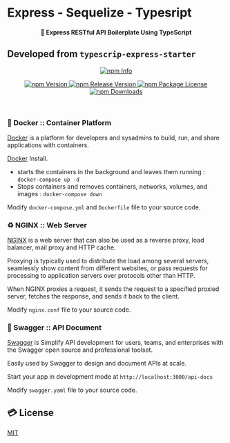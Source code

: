# Express - Sequelize - Typesript 
<h4 align="center">🚀 Express RESTful API Boilerplate Using TypeScript</h4>

## Developed from `typescrip-express-starter`

<p align ="center">
  <a href="https://nodei.co/npm/typescript-express-starter" target="_blank">
    <img src="https://nodei.co/npm/typescript-express-starter.png" alt="npm Info" />
  </a>
</p>

<p align="center">
    <a href="http://npm.im/typescript-express-starter" target="_blank">
      <img src="https://img.shields.io/npm/v/typescript-express-starter.svg" alt="npm Version" />
    </a>
    <a href="http://npm.im/typescript-express-starter" target="_blank">
      <img src="https://img.shields.io/github/v/release/ljlm0402/typescript-express-starter" alt="npm Release Version" />
    </a>
    <a href="http://npm.im/typescript-express-starter" target="_blank">
      <img src="https://img.shields.io/npm/l/typescript-express-starter.svg" alt="npm Package License" />
    </a>
    <a href="http://npm.im/typescript-express-starter" target="_blank">
      <img src="https://img.shields.io/npm/dm/typescript-express-starter.svg" alt="npm Downloads" />
    </a>
</p>


<br />


### 🐳 Docker :: Container Platform

[Docker](https://docs.docker.com/) is a platform for developers and sysadmins to build, run, and share applications with containers.

[Docker](https://docs.docker.com/get-docker/) Install.

- starts the containers in the background and leaves them running : `docker-compose up -d`
- Stops containers and removes containers, networks, volumes, and images : `docker-compose down`

Modify `docker-compose.yml` and `Dockerfile` file to your source code.

### ♻️ NGINX :: Web Server

[NGINX](https://www.nginx.com/) is a web server that can also be used as a reverse proxy, load balancer, mail proxy and HTTP cache.

Proxying is typically used to distribute the load among several servers, seamlessly show content from different websites, or pass requests for processing to application servers over protocols other than HTTP.

When NGINX proxies a request, it sends the request to a specified proxied server, fetches the response, and sends it back to the client.

Modify `nginx.conf` file to your source code.

### 📗 Swagger :: API Document

[Swagger](https://swagger.io/) is Simplify API development for users, teams, and enterprises with the Swagger open source and professional toolset.

Easily used by Swagger to design and document APIs at scale.

Start your app in development mode at `http://localhost:3000/api-docs`

Modify `swagger.yaml` file to your source code.

## 💳 License

[MIT](LICENSE)